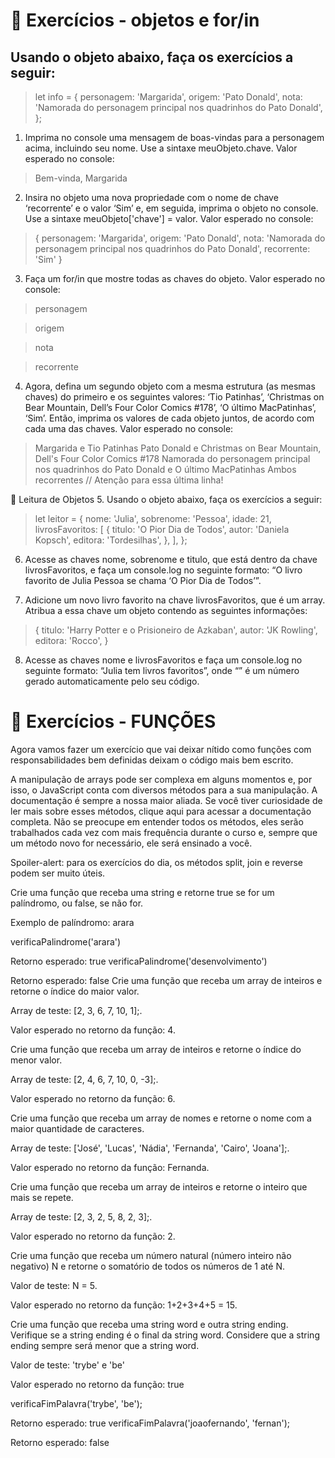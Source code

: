# 🚀 Exercícios - objetos e for/in

## Usando o objeto abaixo, faça os exercícios a seguir:


>let info = {
 > personagem: 'Margarida',
 > origem: 'Pato Donald',
 > nota: 'Namorada do personagem principal nos quadrinhos do Pato Donald',
};

1. Imprima no console uma mensagem de boas-vindas para a personagem acima, incluindo seu nome. Use a sintaxe meuObjeto.chave. Valor esperado no console:

>Bem-vinda, Margarida

2. Insira no objeto uma nova propriedade com o nome de chave ‘recorrente’ e o valor ‘Sim’ e, em seguida, imprima o objeto no console. Use a sintaxe meuObjeto['chave'] = valor. Valor esperado no console:

>{
  personagem: 'Margarida',
  origem: 'Pato Donald',
  nota: 'Namorada do personagem principal nos quadrinhos do Pato Donald',
  recorrente: 'Sim'
}

3. Faça um for/in que mostre todas as chaves do objeto. Valor esperado no console:


>personagem

>origem

>nota

>recorrente


4. Agora, defina um segundo objeto com a mesma estrutura (as mesmas chaves) do primeiro e os seguintes valores: ‘Tio Patinhas’, ‘Christmas on Bear Mountain, Dell’s Four Color Comics #178’, ‘O último MacPatinhas’, ‘Sim’. Então, imprima os valores de cada objeto juntos, de acordo com cada uma das chaves. Valor esperado no console:


>Margarida e Tio Patinhas
Pato Donald e Christmas on Bear Mountain, Dell's Four Color Comics #178
Namorada do personagem principal nos quadrinhos do Pato Donald e O último MacPatinhas
Ambos recorrentes // Atenção para essa última linha!

🚀 Leitura de Objetos
5. Usando o objeto abaixo, faça os exercícios a seguir:


>let leitor = {
  nome: 'Julia',
  sobrenome: 'Pessoa',
  idade: 21,
  livrosFavoritos: [
    {
      titulo: 'O Pior Dia de Todos',
      autor: 'Daniela Kopsch',
      editora: 'Tordesilhas',
    },
  ],
};

6. Acesse as chaves nome, sobrenome e titulo, que está dentro da chave livrosFavoritos, e faça um console.log no seguinte formato: “O livro favorito de Julia Pessoa se chama ‘O Pior Dia de Todos’”.

7. Adicione um novo livro favorito na chave livrosFavoritos, que é um array. Atribua a essa chave um objeto contendo as seguintes informações:


>{
  titulo: 'Harry Potter e o Prisioneiro de Azkaban',
  autor: 'JK Rowling',
  editora: 'Rocco',
}

8. Acesse as chaves nome e livrosFavoritos e faça um console.log no seguinte formato: “Julia tem <quantidade> livros favoritos”, onde “<quantidade>” é um número gerado automaticamente pelo seu código.

# 🚀 Exercícios - FUNÇÕES
Agora vamos fazer um exercício que vai deixar nítido como funções com responsabilidades bem definidas deixam o código mais bem escrito.

A manipulação de arrays pode ser complexa em alguns momentos e, por isso, o JavaScript conta com diversos métodos para a sua manipulação. A documentação é sempre a nossa maior aliada. Se você tiver curiosidade de ler mais sobre esses métodos, clique aqui para acessar a documentação completa. Não se preocupe em entender todos os métodos, eles serão trabalhados cada vez com mais frequência durante o curso e, sempre que um método novo for necessário, ele será ensinado a você.

Spoiler-alert: para os exercícios do dia, os métodos split, join e reverse podem ser muito úteis.

Crie uma função que receba uma string e retorne true se for um palíndromo, ou false, se não for.

Exemplo de palíndromo: arara

verificaPalindrome('arara')

Retorno esperado: true
verificaPalindrome('desenvolvimento')

Retorno esperado: false
Crie uma função que receba um array de inteiros e retorne o índice do maior valor.

Array de teste: [2, 3, 6, 7, 10, 1];.

Valor esperado no retorno da função: 4.

Crie uma função que receba um array de inteiros e retorne o índice do menor valor.

Array de teste: [2, 4, 6, 7, 10, 0, -3];.

Valor esperado no retorno da função: 6.

Crie uma função que receba um array de nomes e retorne o nome com a maior quantidade de caracteres.

Array de teste: ['José', 'Lucas', 'Nádia', 'Fernanda', 'Cairo', 'Joana'];.

Valor esperado no retorno da função: Fernanda.

Crie uma função que receba um array de inteiros e retorne o inteiro que mais se repete.

Array de teste: [2, 3, 2, 5, 8, 2, 3];.

Valor esperado no retorno da função: 2.

Crie uma função que receba um número natural (número inteiro não negativo) N e retorne o somatório de todos os números de 1 até N.

Valor de teste: N = 5.

Valor esperado no retorno da função: 1+2+3+4+5 = 15.

Crie uma função que receba uma string word e outra string ending. Verifique se a string ending é o final da string word. Considere que a string ending sempre será menor que a string word.

Valor de teste: 'trybe' e 'be'

Valor esperado no retorno da função: true

verificaFimPalavra('trybe', 'be');

Retorno esperado: true
verificaFimPalavra('joaofernando', 'fernan');

Retorno esperado: false
